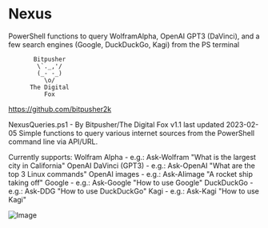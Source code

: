 # Nexus
PowerShell functions to query WolframAlpha, OpenAI GPT3 (DaVinci), and a few search engines (Google, DuckDuckGo, Kagi) from the PS terminal

           Bitpusher
            \`._,'/
            (_- -_)
              \o/
          The Digital
              Fox
 https://github.com/bitpusher2k

NexusQueries.ps1 - By Bitpusher/The Digital Fox
v1.1 last updated 2023-02-05
Simple functions to query various internet sources 
from the PowerShell command line via API/URL.

Currently supports:
Wolfram Alpha - e.g.: Ask-Wolfram "What is the largest city in California"
OpenAI DaVinci (GPT3) - e.g.: Ask-OpenAI "What are the top 3 Linux commands"
OpenAI images - e.g.: Ask-AIimage "A rocket ship taking off"
Google - e.g.: Ask-Google "How to use Google"
DuckDuckGo - e.g.: Ask-DDG "How to use DuckDuckGo"
Kagi - e.g.: Ask-Kagi "How to use Kagi"

![Image](../main/Examples.png?raw=true)
